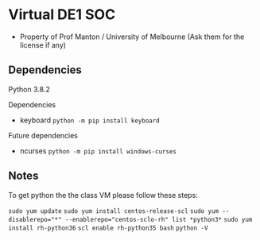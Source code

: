 # Virtual DE1 SOC

- Property of Prof Manton / University of Melbourne (Ask them for the license if any) 
 

## Dependencies 

Python 3.8.2

Dependencies  
- keyboard
`python -m pip install keyboard`


Future dependencies
- ncurses
`python -m pip install windows-curses`

## Notes

To get python the the class VM please follow these steps:

`sudo yum update`
`sudo yum install centos-release-scl`
`sudo yum --disablerepo="*" --enablerepo="centos-sclo-rh" list *python3*`
`sudo yum install rh-python36`
`scl enable rh-python35 bash`
`python -V`